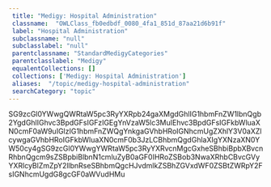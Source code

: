 ```yaml
--- 
 title: "Medigy: Hospital Administration" 
 classname:  "OWLClass_fb0edbdf_0080_4fa1_851d_87aa21d6b91f" 
 label: "Hospital Administration" 
 subclassname: "null" 
 subclasslabel: "null" 
 parentclassname: "StandardMedigyCategories" 
 parentclasslabel: "Medigy" 
 equalentCollections: [] 
 collections: ['Medigy: Hospital Administration']
 aliases:  "/topic/medigy-hospital-administration"  
 searchCategory: "topic" 
---
```

SG9zcGl0YWwgQWRtaW5pc3RyYXRpb24gaXMgdGhlIG1hbmFnZW1lbnQgb2YgdGhlIGhvc3BpdGFsIGFzIGEgYnVzaW5lc3MuIEhvc3BpdGFsIGFkbWluaXN0cmF0aW9uIGlzIG1hbmFnZWQgYnkgaGVhbHRoIGNhcmUgZXhlY3V0aXZlcywgaGVhbHRoIGFkbWluaXN0cmF0b3JzLCBhbmQgdGhlaXIgYXNzaXN0YW50cy4gSG9zcGl0YWwgYWRtaW5pc3RyYXRvcnMgcGxheSBhbiBpbXBvcnRhbnQgcm9sZSBpbiBlbnN1cmluZyB0aGF0IHRoZSBob3NwaXRhbCBvcGVyYXRlcyBlZmZpY2llbnRseSBhbmQgcHJvdmlkZSBhZGVxdWF0ZSBtZWRpY2FsIGNhcmUgdG8gcGF0aWVudHMu